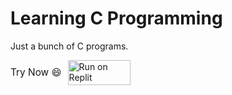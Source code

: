 # Learning C Programming

Just a bunch of C programs. 

<span style="display: inline-flex; align-items: center; vertical-align: middle;">
  <span style="margin-right: 10px; font-size: 1.1em;">Try Now 😄</span>
  <a href="https://replit.com/@stroyoes/learningcprogramming?v=1" target="_blank">
    <img src="https://img.shields.io/badge/Replit-DD1200?style=for-the-badge&logo=Replit&logoColor=white" width="100" height="40" alt="Run on Replit">
  </a>
</span>

